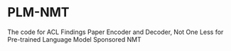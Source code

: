 # PLM-NMT
The code for ACL Findings Paper Encoder and Decoder, Not One Less for Pre-trained Language Model Sponsored NMT
